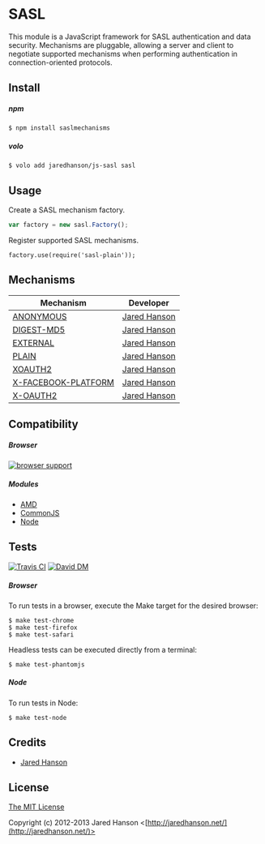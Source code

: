 # SASL

This module is a JavaScript framework for SASL authentication and data security.
Mechanisms are pluggable, allowing a server and client to negotiate supported
mechanisms when performing authentication in connection-oriented protocols.

## Install

##### npm

    $ npm install saslmechanisms

##### volo

    $ volo add jaredhanson/js-sasl sasl

## Usage

Create a SASL mechanism factory.

```javascript
var factory = new sasl.Factory();
```

Register supported SASL mechanisms.

```
factory.use(require('sasl-plain'));
```

## Mechanisms

|Mechanism                                                                          |Developer                                       |
|-----------------------------------------------------------------------------------|------------------------------------------------|
|[ANONYMOUS](https://github.com/jaredhanson/js-sasl-anonymous)                      |[Jared Hanson](https://github.com/jaredhanson)  |
|[DIGEST-MD5](https://github.com/jaredhanson/js-sasl-digest-md5)                    |[Jared Hanson](https://github.com/jaredhanson)  |
|[EXTERNAL](https://github.com/jaredhanson/js-sasl-external)                        |[Jared Hanson](https://github.com/jaredhanson)  |
|[PLAIN](https://github.com/jaredhanson/js-sasl-plain)                              |[Jared Hanson](https://github.com/jaredhanson)  |
|[XOAUTH2](https://github.com/jaredhanson/js-sasl-xoauth2)                          |[Jared Hanson](https://github.com/jaredhanson)  |
|[X-FACEBOOK-PLATFORM](https://github.com/jaredhanson/js-sasl-x-facebook-platform)  |[Jared Hanson](https://github.com/jaredhanson)  |
|[X-OAUTH2](https://github.com/jaredhanson/js-sasl-x-oauth2)                        |[Jared Hanson](https://github.com/jaredhanson)  |

## Compatibility

##### Browser

[![browser support](https://ci.testling.com/jaredhanson/js-sasl.png)](http://ci.testling.com/jaredhanson/js-sasl)

##### Modules

  - [AMD](https://github.com/amdjs/amdjs-api)
  - [CommonJS](http://www.commonjs.org/)
  - [Node](http://nodejs.org/)

## Tests

[![Travis CI](https://secure.travis-ci.org/jaredhanson/js-sasl.png)](http://travis-ci.org/jaredhanson/js-sasl) [![David DM](https://david-dm.org/jaredhanson/js-sasl.png)](http://david-dm.org/jaredhanson/js-sasl)

##### Browser

To run tests in a browser, execute the Make target for the desired browser:

    $ make test-chrome
    $ make test-firefox
    $ make test-safari
    
Headless tests can be executed directly from a terminal:
    
    $ make test-phantomjs

##### Node

To run tests in Node:

    $ make test-node

## Credits

  - [Jared Hanson](http://github.com/jaredhanson)

## License

[The MIT License](http://opensource.org/licenses/MIT)

Copyright (c) 2012-2013 Jared Hanson <[http://jaredhanson.net/](http://jaredhanson.net/)>
